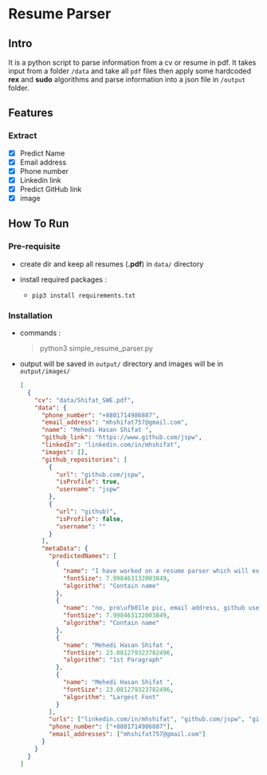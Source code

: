 # Resume Parser

## Intro

It is a python script to parse information from a cv or resume in pdf. It takes input from a folder `/data` and take
all `pdf` files then apply some hardcoded **rex** and **sudo** algorithms and parse information into a json file
in `/output` folder.

## Features

### Extract

- [x] Predict Name
- [x] Email address
- [x] Phone number
- [x] Linkedin link
- [x] Predict GitHub link
- [x] image

## How To Run

### Pre-requisite

- create dir and keep all resumes (**.pdf**) in `data/` directory
- install required packages :

    - `pip3 install requirements.txt`

### Installation

- commands :

  > python3 simple_resume_parser.py

- output will be saved in `output/` directory and images will be in `output/images/`

  ```json
  [
    {
      "cv": "data/Shifat_SWE.pdf",
      "data": {
        "phone_number": "+8801714986887",
        "email_address": "mhshifat757@gmail.com",
        "name": "Mehedi Hasan Shifat ",
        "github_link": "https://www.github.com/jspw",
        "linkedIn": "linkedin.com/in/mhshifat",
        "images": [],
        "github_repositories": [
          {
            "url": "github.com/jspw",
            "isProfile": true,
            "username": "jspw"
          },
          {
            "url": "github)",
            "isProfile": false,
            "username": ""
          }
        ],
        "metaData": {
          "predictedNames": [
            {
              "name": "I have worked on a resume parser which will extract the information like name, phone",
              "fontSize": 7.998463132003849,
              "algorithm": "Contain name"
            },
            {
              "name": "no, pro\ufb01le pic, email address, github username, linkedin pro\ufb01le, projects links etc for a",
              "fontSize": 7.998463132003849,
              "algorithm": "Contain name"
            },
            {
              "name": "Mehedi Hasan Shifat ",
              "fontSize": 23.081279323782496,
              "algorithm": "1st Paragraph"
            },
            {
              "name": "Mehedi Hasan Shifat ",
              "fontSize": 23.081279323782496,
              "algorithm": "Largest Font"
            }
          ],
          "urls": ["linkedin.com/in/mhshifat", "github.com/jspw", "github)"],
          "phone_number": ["+8801714986887"],
          "email_addresses": ["mhshifat757@gmail.com"]
        }
      }
    }
  ]
  ```

